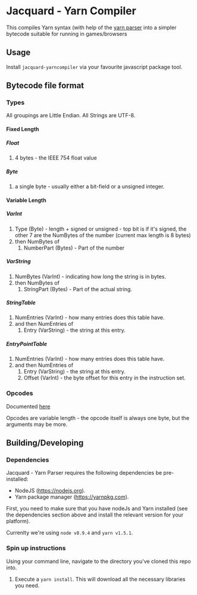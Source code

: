 # Jacquard - Yarn Compiler

This compiles Yarn syntax (with help of the [yarn parser](https://github.com/StirfireStudios/Jacquard-YarnParser) into a simpler bytecode suitable for running in games/browsers

## Usage

Install `jacquard-yarncompiler` via your favourite javascript package tool.

## Bytecode file format

### Types

All groupings are Little Endian. All Strings are UTF-8.

#### Fixed Length
##### Float
  1. 4 bytes - the IEEE 754 float value

##### Byte
  1. a single byte - usually either a bit-field or a unsigned integer.

#### Variable Length
##### VarInt
  1. Type (Byte) - length + signed or unsigned - top bit is if it's signed, the other 7 are the NumBytes of the number (current max length is 8 bytes)
  2. then NumBytes of 
     1. NumberPart (Bytes) - Part of the number

##### VarString
  1. NumBytes (VarInt) - indicating how long the string is in bytes.
  2. then NumBytes of
     1. StringPart (Bytes) - Part of the actual string.

##### StringTable
  1. NumEntries (VarInt) - how many entries does this table have.
  2. and then NumEntries of
     1. Entry (VarString) - the string at this entry.

##### EntryPointTable
  1. NumEntries (VarInt) - how many entries does this table have.
  2. and then NumEntries of
     1. Entry (VarString) - the string at this entry.
     2. Offset (VarInt) - the byte offset for this entry in the instruction set.

### Opcodes

Documented [here](https://github.com/StirfireStudios/Jacquard-YarnCompiler/blob/master/src/commands/index.js#L9)

Opcodes are variable length - the opcode itself is always one byte, but the arguments may be more.

## Building/Developing

### Dependencies

Jacquard - Yarn Parser requires the following dependencies be pre-installed:

* NodeJS (https://nodejs.org).
* Yarn package manager (https://yarnpkg.com).

First, you need to make sure that you have nodeJs and Yarn installed (see the dependencies section above and install the relevant version for your platform).

Currenlty we're using `node v8.9.4` and `yarn v1.5.1`.

### Spin up instructions

Using your command line, navigate to the directory you've cloned this repo into.

  1. Execute a `yarn install`. This will download all the necessary libraries you need.
